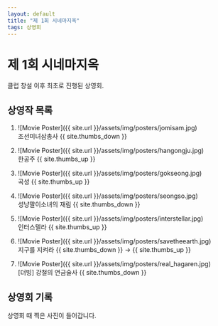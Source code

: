 ```yaml
---
layout: default
title: "제 1회 시네마지옥"
tags: 상영회
---
```


# 제 1회 시네마지옥
클럽 창설 이후 최초로 진행된 상영회.

## 상영작 목록

1. ![Movie Poster]({{ site.url }}/assets/img/posters/jomisam.jpg)
<br>조선미녀삼총사 {{ site.thumbs_down }}

2.  ![Movie Poster]({{ site.url }}/assets/img/posters/hangongju.jpg)
<br>한공주 {{ site.thumbs_up }}

3.  ![Movie Poster]({{ site.url }}/assets/img/posters/gokseong.jpg)
<br>곡성 {{ site.thumbs_up }}

4.  ![Movie Poster]({{ site.url }}/assets/img/posters/seongso.jpg)
<br>성냥팔이소녀의 재림 {{ site.thumbs_down }}

5.  ![Movie Poster]({{ site.url }}/assets/img/posters/interstellar.jpg)
<br>인터스텔라 {{ site.thumbs_up }}

6. ![Movie Poster]({{ site.url }}/assets/img/posters/savetheearth.jpg)
<br>지구를 지켜라 {{ site.thumbs_down }} → {{ site.thumbs_up }}

7. ![Movie Poster]({{ site.url }}/assets/img/posters/real_hagaren.jpg)
<br>[더빙] 강철의 연금술사 {{ site.thumbs_down }}

## 상영회 기록

상영회 때 찍은 사진이 들어갑니다.